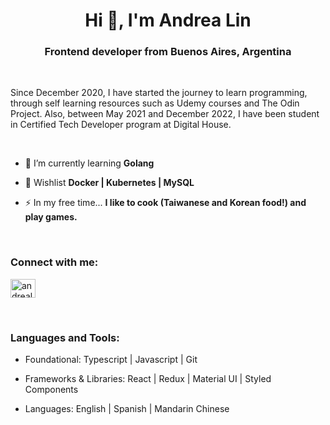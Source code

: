 <h1 align="center">Hi 👋, I'm Andrea Lin</h1>
<h3 align="center">Frontend developer from Buenos Aires, Argentina</h3>

<br>
<p>  
Since December 2020, I have started the journey to learn programming, through self learning resources such as Udemy courses and The Odin Project. Also, between May 2021 and December 2022, I have been student in Certified Tech Developer program at Digital House.</p>
<br>

- 🌱 I’m currently learning **Golang**

- 🌟 Wishlist **Docker | Kubernetes | MySQL**

- ⚡ In my free time... **I like to cook (Taiwanese and Korean food!) and play games.**

<br>

<h3 align="left">Connect with me:</h3>
<p align="left">
<a href="https://linkedin.com/in/andrealinar" target="blank"><img align="center" src="https://raw.githubusercontent.com/rahuldkjain/github-profile-readme-generator/master/src/images/icons/Social/linked-in-alt.svg" alt="andrealinar" height="30" width="40" /></a>
</p>
<br>

<h3 align="left">Languages and Tools:</h3>

- Foundational: Typescript | Javascript | Git

- Frameworks & Libraries: React | Redux | Material UI | Styled Components

- Languages: English | Spanish | Mandarin Chinese
